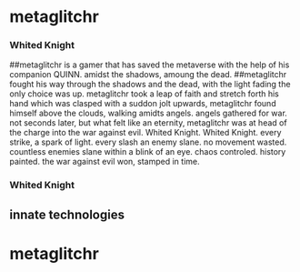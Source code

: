 # metaglitchr
### Whited Knight

##metaglitchr is a gamer that has saved the metaverse with the help of his companion QUINN. amidst the shadows, amoung the dead. ##metaglitchr fought his way through the shadows and the dead, with the light fading the only choice was up. metaglitchr took a leap of faith and stretch forth his hand which was clasped with a suddon jolt upwards, metaglitchr found himself above the clouds, walking amidts angels. angels gathered for war. not seconds later, but what felt like an eternity, metaglitchr was at head of the charge into the war against evil. Whited Knight. 
Whited Knight. every strike, a spark of light. every slash an enemy slane. no movement wasted. countless enemies slane within a blink of an eye. chaos controled. history painted. the war against evil won, stamped in time.

### Whited Knight
## innate technologies
# metaglitchr
